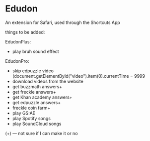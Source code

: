 # Edudon
An extension for Safari, used through the Shortcuts App

things to be added:

EdudonPlus:

- play bruh sound effect

EdudonPro:

- skip edpuzzle video (document.getElementById("video").item(0).currentTime = 9999 
- download videos from the website
- get buzzmath answers+
- get freckle answers+
- get Khan academy answers+
- get edpuzzle answers+
- freckle coin farm+
- play GS:AE
- play Spotify songs
- play SoundCloud songs

(+) — not sure if I can make it or no
